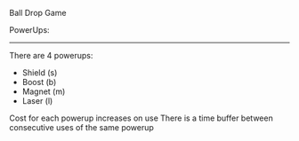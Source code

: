 Ball Drop Game


PowerUps:
<hr>

There are 4 powerups:

  - Shield (s)
  - Boost (b)
  - Magnet (m)
  - Laser (l)
  
Cost for each powerup increases on use
There is a time buffer between consecutive uses of the same powerup
